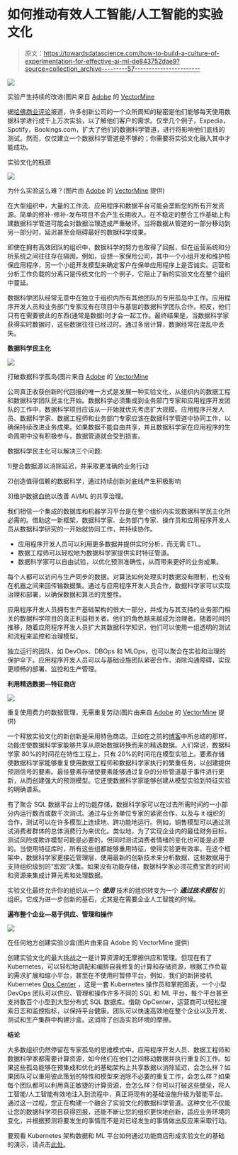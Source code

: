 # 如何推动有效人工智能/人工智能的实验文化

> 原文：<https://towardsdatascience.com/how-to-build-a-culture-of-experimentation-for-effective-ai-ml-de843752dae9?source=collection_archive---------57----------------------->

![](img/4c3efe0a6c6b75c19ef72a3faa7fa5c2.png)

实验产生持续的改进(图片来自 [Adobe](https://stock.adobe.com/) 的 [VectorMine](https://stock.adobe.com/contributor/201457013/vectormine?load_type=author&prev_url=detail)

据[哈佛商业评论](https://hbr.org/2020/03/productive-innovation)报道，许多创新公司的一个众所周知的秘密是他们能够每天使用数据科学进行成千上万次实验，以了解他们客户的需求。仅举几个例子，Expedia，Spotify，Bookings.com，扩大了他们的数据科学管道，进行将影响他们底线的测试。然而，仅仅建立一个数据科学管道是不够的；你需要将实验文化融入其中才能成功。

实验文化的瓶颈

![](img/f4254337da0b6839291f21af5e1d47b1.png)

为什么实验这么难？(图片由 [Adobe](https://stock.adobe.com/) 的 [VectorMine](https://stock.adobe.com/contributor/201457013/vectormine?load_type=author&prev_url=detail) 提供)

在大型组织中，大量的工作流、应用程序和数据平台可能会垄断您的所有开发资源。简单的修补-修补-发布项目不会产生长期收入。在不稳定的整合工作基础上构建数据科学管道可能会对数据治理造成严重破坏。当将数据从管道的一部分移动到另一部分时，延迟甚至会阻碍最好的数据科学成果。

即使在拥有高效团队的组织中，数据科学的努力也取得了回报，但在运营系统和分析系统之间往往存在隔阂。例如，设想一家保险公司，其中一个小组开发和维护核保应用程序，另一个小组开发模型来确定客户在保单应用程序上是否诚实。运营和分析工作负载的分离只是传统文化的一个例子，它阻止了新的实验文化在整个组织中蔓延。

数据科学团队经常无意中在独立于组织内所有其他团队的专用孤岛中工作。应用程序开发人员和业务部门专家没有在项目中与基层的数据科学团队合作。相反，他们只有在需要彼此的东西(通常是数据)时才会一起工作。最终结果是，当数据科学家获得实时数据时，这些数据往往已经过时。通过多层计算，数据经常在混乱中丢失。

**数据科学民主化**

![](img/32bb69dff03a7c6a9a3edb283bf5aaab.png)

打破数据科学孤岛(图片来自 [Adobe](https://stock.adobe.com/) 的 [VectorMine](https://stock.adobe.com/contributor/201457013/vectormine?load_type=author&prev_url=detail)

公司真正收获创新时代回报的唯一方式是发展一种实验文化，从组织内的数据工程和数据科学团队民主化开始。数据科学必须集成到业务部门专家和应用程序开发团队的工作中，数据科学项目应该从一开始就优先考虑扩大规模。应用程序开发人员、数据科学家、数据工程师和业务部门专家应该在数据科学管道中协同工作，以确保持续改进业务成果。如果数据不能自由共享，并且数据科学家在应用程序的生命周期中没有积极参与，数据管道就会受到损害。

数据科学民主化可以解决三个问题:

1)整合数据源以消除延迟，并采取更准确的业务行动

2)创造值得信赖的数据科学，通过持续创新对底线产生积极影响

3)维护数据血统以改善 AI/ML 的共享治理。

我们相信一个集成的数据库和机器学习平台是在整个组织内实现数据科学民主化所必需的。借助这一新框架，数据科学家、业务部门专家、操作员和应用程序开发人员从数据科学研究的一开始就协同工作，并持续协作。

*   应用程序开发人员可以利用更多数据并提供实时分析，而无需 ETL。
*   数据工程师可以轻松地为数据科学家提供实时特征管道。
*   数据科学家可以自由试验，以优化预测准确性，从而带来更好的业务成果。

每个人都可以访问与生产同步的数据。对算法如何处理实时数据没有限制，也没有在机器之间来回传输数据集。通过与应用程序开发人员合作，数据科学家可以实现治理和部署，以确保数据和算法的完整性。

应用程序开发人员拥有生产基础架构的很大一部分，并成为与其支持的业务部门相关的数据科学项目的真正利益相关者。他们的角色越来越成为治理者。随着时间的推移，随着应用程序开发人员扩大其数据科学知识，他们可以使用一组透明的测试和流程来监控和治理模型。

独立运行的团队，如 DevOps、DBOps 和 MLOps，也可以聚合在实验和治理的保护伞下。应用程序开发人员可以与基础设施团队紧密合作，消除沟通障碍，实现更顺畅的部署、监控和生产管理。

**利用精选数据—特征商店**

![](img/39ac72b5aaca3598be07e76b75efd767.png)

重复使用费力的数据管理，无需重复劳动(图片由来自 [Adobe](https://stock.adobe.com/) 的 [VectorMine](https://stock.adobe.com/contributor/201457013/vectormine?load_type=author&prev_url=detail) 提供)

一个释放实验文化的新创新是采用特色商店。正如在之前的[博客](https://medium.com/swlh/5-minimum-requirements-of-an-operational-feature-store-ab1436ca1a2c?source=friends_link&sk=11eb65fa5d460cd663040d69c451fe52)中所总结的那样，功能库使数据科学家能够共享从原始数据转换而来的精选数据。人们常说，数据科学家 80%的时间花在特性工程上，只有 20%的时间花在模型实验上。要素存储使数据科学家能够重复使用数据工程师和数据科学家执行的繁重任务，以创建提供预测信号的要素。最佳要素存储使要素能够通过复杂的分析管道基于事件进行更新，从而创建强大的预测模型。它还使数据科学家能够创建从模型实验到特征实验的明确谱系。

有了聚合 SQL 数据平台上的功能存储，数据科学家可以在过去所需时间的一小部分内运行数百或数千次测试。通过与业务单位专家的紧密合作，以及与 it 组织的合作，测试可以在许多模型上连续地、跨功能地运行。例如，销售模型可以通过测试消费者群体的总体消费行为来优化。类似地，为了实现企业内的最佳财务目标，测试风险或欺诈模型可能是必要的，但同时测试消费者情绪的变化也可能是必要的。当使用特征库时，所有这些组都能够重用特征，使得实验更有效率。在这个框架中，数据科学家更接近管理层，使用最新的创新技术来分析数据，这些数据用于支持组织级别的“宏观”决策。如果没有功能存储，数据科学家必须花费宝贵的时间和资源来集成计算元素和处理数据。

实验文化最终允许你的组织从一个 ***使用*** 技术的组织转变为一个 ***通过技术授权*** 的组织。它成为进一步创新的基石，尤其是在需要企业人工智能的时候。

**遍布整个企业—易于供应、管理和操作**

![](img/f4277eb3c5d3f0fced3b1e3c47f0524f.png)

在任何地方创建实验沙盒(图片由来自 Adobe 的 VectorMine 提供)

创建实验文化的最大挑战之一是计算资源的无摩擦供应和管理。但现在有了 Kubernetes，可以轻松地调配和编排自我修复的计算和存储资源，根据工作负载的需求扩展和缩小平台，甚至在不使用时暂停平台。例如，我们的新拼接机 Kubernetes [Ops Center](https://splicemachine.com/product/ops-center/) ，这是一套 Kubernetes 操作员和掌舵图表，一个小型 DevOps 团队可以供应、管理和操作许多不同的 SQL 和 ML 平台，每个平台甚至支持数百个小型到大型分布式 SQL 数据库。借助 OpCenter，运营商可以轻松搜索日志和监控指标，以保持平台健康。团队可以快速高效地在整个企业以及开发、测试和生产集群中构建沙盒。这消除了创造实验环境的摩擦。

**结论**

大多数组织仍然停留在专家孤岛的思维模式中。应用程序开发人员、数据工程师和数据科学家都需要计算资源，如今他们在他们之间移动数据并执行重复的工作。如果这些孤岛能够在预集成和优化的基础架构上共享数据以消除延迟，会怎么样？如果团队可以重用彼此策划的特性和模型来消除不必要的重复工作，会怎么样？如果每个团队都可以利用真正敏捷的计算资源，会怎么样？你可以打破这些壁垒，将人工智能/人工智能有效地注入到流程中，真正将现有的基础设施升级为智能平台。通过这一过程，您正在构建一个融合了实验文化的数据科学管道。这种文化不仅能让您的数据科学项目获得回报，还能不断让您的组织更快地创新，适应业务环境的变化，并根据预测将要发生的事情而不是对已经发生的事情做出反应来采取行动。

要观看 Kubernetes 架构数据和 ML 平台如何通过功能商店形成实验文化的基础的演示，请点击[此处](https://info.splicemachine.com/machine-learning-feature-store-webinar-recording.html)。